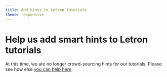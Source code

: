```yaml
---
title: Add hints to Letron tutorials
theme: responsive
---
```



# Help us add smart hints to Letron tutorials

At this time, we are no longer crowd-sourcing hints for our tutorials. Please
see how else [you can help here](/help).
